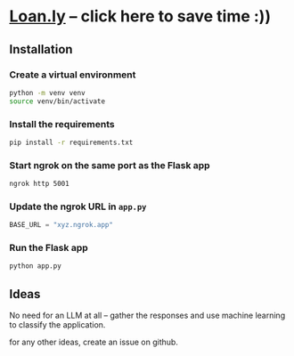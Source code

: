 # [Loan.ly](https://youtu.be/OqbG-eh3_Ns) – click here to save time :))

## Installation

### Create a virtual environment

```bash
python -m venv venv
source venv/bin/activate
```

### Install the requirements

```bash
pip install -r requirements.txt
```

### Start ngrok on the same port as the Flask app

```bash
ngrok http 5001
```

### Update the ngrok URL in `app.py`

```python
BASE_URL = "xyz.ngrok.app"
```

### Run the Flask app

```bash
python app.py
```

## Ideas

No need for an LLM at all – gather the responses and use machine learning to classify the application.

for any other ideas, create an issue on github.
